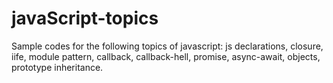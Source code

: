 # javaScript-topics
Sample codes for the following topics of javascript: js declarations, closure, iife, module pattern, callback, callback-hell, promise, async-await, objects, prototype inheritance.
